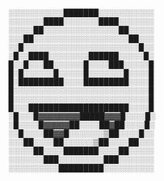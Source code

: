 

░░░░░░░░░░░███████░░░░░░░░░░░
░░░░░░░████░░░░░░░████░░░░░░░
░░░░░██░░░░░░░░░░░░░░░██░░░░░
░░░██░░░░░░░░░░░░░░░░░░░██░░░
░░█░░░░░░░░░░░░░░░░░░░░░░░█░░
░█░░████░░░░░░░░██████░░░░░█░
█░░█░░░██░░░░░░█░░░░███░░░░░█
█░█░░░░░░█░░░░░█░░░░░░░█░░░░█
█░█████████░░░░█████████░░░░█
█░░░░░░░░░░░░░░░░░░░░░░░░░░░█
█░░░░░░░░░░░░░░░░░░░░░░░░░░░█
█░░░████████████████████░░░░█
░█░░░█▓▓▓▓▓▓▓▓█████▓▓▓█░░░░█░
░█░░░░█▓▓▓▓▓██░░░░██▓██░░░░█░
░░█░░░░██▓▓█░░░░░░░▒██░░░░█░░
░░░██░░░░██░░░░░░▒██░░░░██░░░
░░░░░██░░░░███████░░░░██░░░░░
░░░░░░░███░░░░░░░░░███░░░░░░░
░░░░░░░░░░█████████░░░░░░░░░░
